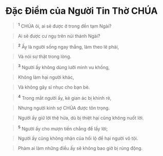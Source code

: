 

# Đặc Điểm của Người Tin Thờ CHÚA

> <sup><b>1</b></sup> CHÚA ôi, ai sẽ được ở trong đền tạm Ngài?
>


> Ai sẽ được cư ngụ trên núi thánh Ngài?
>


> <sup><b>2</b></sup> Ấy là người sống ngay thẳng, làm theo lẽ phải,
>


> Và nói sự thật trong lòng.
>


> <sup><b>3</b></sup> Người ấy không dùng lưỡi mình vu khống,
>


> Không làm hại người khác,
>


> Và không gây sỉ nhục cho bạn bè.
>


> <sup><b>4</b></sup> Trong mắt người ấy, kẻ gian ác bị khinh rẻ,
>


> Nhưng người kính sợ CHÚA được tôn trọng.
>


> Người ấy giữ lời thệ hứa, dù bị thiệt hại cũng không nuốt lời.
>


> <sup><b>5</b></sup> Người ấy cho mượn tiền chẳng để lấy lời;
>


> Người ấy cũng không nhận của hối lộ để hại người vô tội.
>


> Phàm ai làm những điều ấy sẽ không bao giờ bị rúng động.
>

